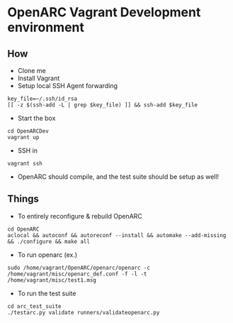# OpenARC Vagrant Development environment

## How

* Clone me
* Install Vagrant
* Setup local SSH Agent forwarding
```
key_file=~/.ssh/id_rsa
[[ -z $(ssh-add -L | grep $key_file) ]] && ssh-add $key_file
```
* Start the box
```
cd OpenARCDev
vagrant up
```
* SSH in
```
vagrant ssh
```
* OpenARC should compile, and the test suite should be setup as well!

## Things

* To entirely reconfigure & rebuild OpenARC
```
cd OpenARC
aclocal && autoconf && autoreconf --install && automake --add-missing && ./configure && make all
```

* To run openarc (ex.)
```
sudo /home/vagrant/OpenARC/openarc/openarc -c /home/vagrant/misc/openarc_def.conf -f -l -t /home/vagrant/misc/test1.msg
```
* To run the test suite
```
cd arc_test_suite
./testarc.py validate runners/validateopenarc.py
```

